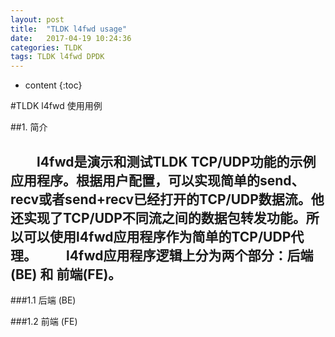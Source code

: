 ```yaml
---
layout: post
title:  "TLDK l4fwd usage"
date:   2017-04-19 10:24:36
categories: TLDK
tags: TLDK l4fwd DPDK
---
```


* content
{:toc}

#TLDK l4fwd 使用用例

##1. 简介

　　l4fwd是演示和测试TLDK TCP/UDP功能的示例应用程序。根据用户配置，可以实现简单的send、recv或者send+recv已经打开的TCP/UDP数据流。他还实现了TCP/UDP不同流之间的数据包转发功能。所以可以使用l4fwd应用程序作为简单的TCP/UDP代理。
　　l4fwd应用程序逻辑上分为两个部分：后端(BE) 和 前端(FE)。
  
---
###1.1 后端 (BE)

###1.2 前端 (FE)
